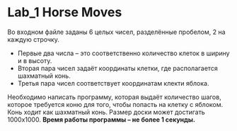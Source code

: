# Lab_1 Horse Moves

Во входном файле заданы 6 целых чисел, разделённые пробелом, 2 на каждую строчку. 

- Первые два числа – это соответственно количество клеток в ширину и в высоту.
- Вторая пара чисел задаёт координаты клетки, где располагается шахматный конь. 
- Третья пара чисел соответствует координатам клекти яблока. 

Необходимо написать программу, которая выдаёт количество шагов, которое требуется коню для того, чтобы попасть на клетку с яблоком.
Конь ходит как шахматный конь. Размер доски может достигать 1000x1000. 
**Время работы программы – не более 1 секунды.**